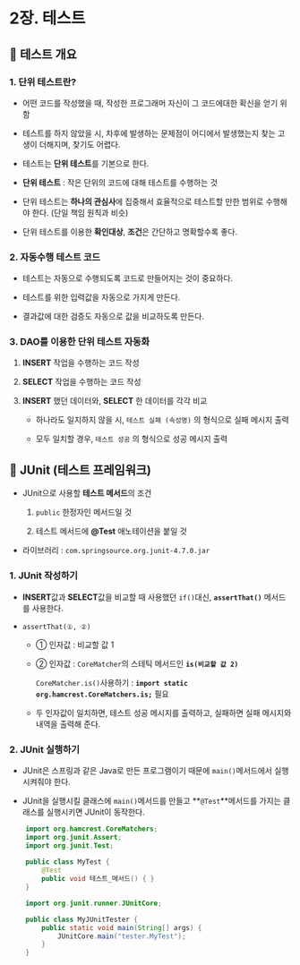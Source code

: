 # 2장. 테스트




## 🐫 테스트 개요

### 1. 단위 테스트란?

* 어떤 코드를 작성했을 때, 작성한 프로그래머 자신이 그 코드에대한 확신을 얻기 위함

* 테스트를 하지 않았을 시, 차후에 발생하는 문제점이 어디에서 발생했는지 찾는 고생이 더해지며, 찾기도 어렵다.

* 테스트는 **단위 테스트**를 기본으로 한다.

* **단위 테스트** : 작은 단위의 코드에 대해 테스트를 수행하는 것

* 단위 테스트는 **하나의 관심사**에 집중해서 효율적으로 테스트할 만한 범위로 수행해야 한다. (단일 책임 원칙과 비슷)

* 단위 테스트를 이용한 **확인대상**, **조건**은 간단하고 명확할수록 좋다.


### 2. 자동수행 테스트 코드

* 테스트는 자동으로 수행되도록 코드로 만들어지는 것이 중요하다.

* 테스트를 위한 입력값을 자동으로 가지게 만든다.

* 결과값에 대한 검증도 자동으로 값을 비교하도록 만든다.


### 3. DAO를 이용한 단위 테스트 자동화

1. **INSERT** 작업을 수행하는 코드 작성

1. **SELECT** 작업을 수행하는 코드 작성

1. **INSERT** 했던 데이터와, **SELECT** 한 데이터를 각각 비교

    * 하나라도 일지하지 않을 시, ``테스트 실패 (속성명)`` 의 형식으로 실패 메시지 출력

    * 모두 일치할 경우, ``테스트 성공`` 의 형식으로 성공 메시지 출력




## 🐫 JUnit (테스트 프레임워크)

* JUnit으로 사용할 **테스트 메서드**의 조건

    1. ``public`` 한정자인 메서드일 것

    1. 테스트 메서드에 **@Test** 애노테이션을 붙일 것


* 라이브러리 : ``com.springsource.org.junit-4.7.0.jar``


### 1. JUnit 작성하기

* **INSERT**값과 **SELECT**값을 비교할 때 사용했던 ``if()``대신, **``assertThat()``** 메서드를 사용한다.

* ``assertThat(①, ②)``

    * ① 인자값 : 비교할 값 1

    * ② 인자값 : ``CoreMatcher``의 스테틱 메서드인 **``is(비교할 값 2)``**

        ``CoreMatcher.is()``사용하기 : **``import static org.hamcrest.CoreMatchers.is;``** 필요

    * 두 인자값이 일치하면, 테스트 성공 메시지를 출력하고, 실패하면 실패 메시지와 내역을 출력해 준다.


### 2. JUnit 실행하기

* JUnit은 스프링과 같은 Java로 만든 프로그램이기 때문에 ``main()``메서드에서 실행시켜줘야 한다.

* JUnit을 실행시킬 클래스에 ``main()``메서드를 만들고 **``@Test``**메서드를 가지는 클래스를 실행시키면 JUnit이 동작한다.

```java
    import org.hamcrest.CoreMatchers;
    import org.junit.Assert;
    import org.junit.Test;
    
    public class MyTest {
        @Test
        public void 테스트_메서드() { }
    }
```

```java
    import org.junit.runner.JUnitCore;

    public class MyJUnitTester {
        public static void main(String[] args) {
            JUnitCore.main("tester.MyTest");
        }
    }
```